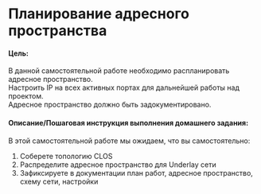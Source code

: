 # Планирование адресного пространства

#### Цель:
В данной самостоятельной работе необходимо распланировать адресное пространство.<br>
Настроить IP на всех активных портах для дальнейшей работы над проектом.<br>
Адресное пространство должно быть задокументировано.<br>

#### Описание/Пошаговая инструкция выполнения домашнего задания:

В этой самостоятельной работе мы ожидаем, что вы самостоятельно:

1) Соберете топологию CLOS
2) Распределите адресное пространство для Underlay сети
3) Зафиксируете в документации план работ, адресное пространство, схему сети, настройки


